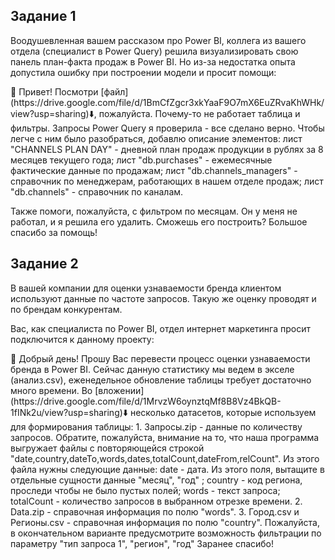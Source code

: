 ## Задание 1

Воодушевленная вашем рассказом про Power BI, коллега из вашего отдела (специалист в Power Query) решила визуализировать свою панель план-факта продаж в Power BI. Но из-за недостатка опыта допустила ошибку при построении модели и просит помощи:

<aside>
📩 Привет!
Посмотри [файл](https://drive.google.com/file/d/1BmCfZgcr3xkYaaF9O7mX6EuZRvaKhWHk/view?usp=sharing)⬇️, пожалуйста. Почему-то не работает таблица и фильтры. Запросы Power Query я проверила - все сделано верно. 
Чтобы легче с ним было разобраться, добавлю описание элементов:
лист "CHANNELS PLAN DAY" - дневной план продаж продукции в рублях за 8 месяцев текущего года;
лист "db.purchases" - ежемесячные фактические данные по продажам;
лист "db.channels_managers" - справочник по менеджерам, работающих в нашем отделе продаж;
лист "db.channels" - справочник по каналам.

Также помоги, пожалуйста, с фильтром по месяцам. Он у меня не работал, и я решила его удалить. Сможешь его построить?
Большое спасибо за помощь!

</aside>

## Задание 2

В вашей компании для оценки узнаваемости бренда клиентом используют данные по частоте запросов. Такую же оценку проводят и по брендам конкурентам.

Вас, как специалиста по Power BI, отдел интернет маркетинга просит подключится к данному проекту:

<aside>
📩 Добрый день!
Прошу Вас перевести процесс оценки узнаваемости бренда в Power BI. Сейчас данную статистику мы ведем в экселе (анализ.csv), еженедельное обновление таблицы требует достаточно много времени.
Во [вложении](https://drive.google.com/file/d/1MrvzW6oynztqMf8B8Vz4BkQB-1fINk2u/view?usp=sharing)⬇️ несколько датасетов, которые используем для формирования таблицы:
1. Запросы.zip - данные по количеству запросов. Обратите, пожалуйста, внимание на то, что наша программа выгружает файлы с повторяющейся строкой "date,country,dateTo,words,dates,totalCount,dateFrom,relCount".
Из этого файла нужны следующие данные:
date - дата. Из этого поля, вытащите в отдельные сущности данные "месяц", "год" ;
country - код региона, проследи чтобы не было пустых полей;
words - текст запроса;
totalCount - количество запросов в выбранном отрезке времени.
2. Data.zip - справочная информация по  полю "words".
3. Город.csv и Регионы.csv - справочная информация по  полю "country".
Пожалуйста, в окончательном варианте предусмотрите возможность фильтрации по параметру "тип запроса 1", "регион", "год"
Заранее спасибо!

</aside>
